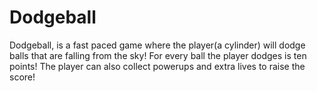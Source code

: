 # Dodgeball
Dodgeball, is a fast paced game where the player(a cylinder) will dodge balls that are falling from the sky! For every ball the player dodges is ten points! The player can also collect powerups and extra lives to raise the score!
